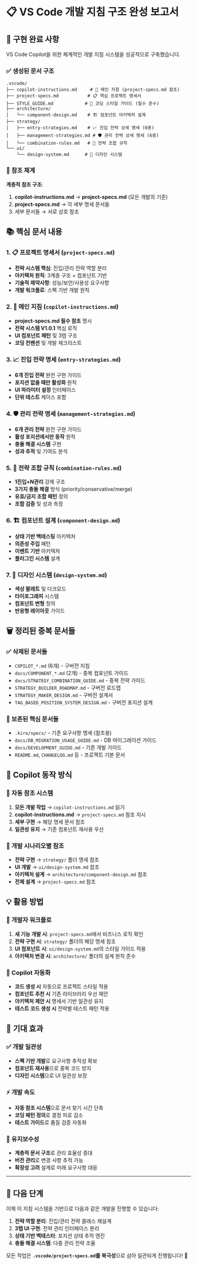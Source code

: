 # 📋 VS Code 개발 지침 구조 완성 보고서

## 🎯 구현 완료 사항

VS Code Copilot을 위한 체계적인 개발 지침 시스템을 성공적으로 구축했습니다.

### ✅ 생성된 문서 구조

```
.vscode/
├── copilot-instructions.md     # 🎯 메인 지침 (project-specs.md 참조)
├── project-specs.md           # 📋 핵심 프로젝트 명세서
├── STYLE_GUIDE.md            # 🎨 코딩 스타일 가이드 (필수 준수)
├── architecture/
│   └── component-design.md    # 🏗️ 컴포넌트 아키텍처 설계
├── strategy/
│   ├── entry-strategies.md    # 📈 진입 전략 상세 명세 (6종)
│   ├── management-strategies.md # 🛡️ 관리 전략 상세 명세 (6종)
│   └── combination-rules.md   # 🔗 전략 조합 규칙
└── ui/
    └── design-system.md      # 🎨 디자인 시스템
```

### 🔄 참조 체계

**계층적 참조 구조**:
1. **copilot-instructions.md** → **project-specs.md** (모든 개발의 기준)
2. **project-specs.md** → 각 세부 명세 문서들
3. 세부 문서들 → 서로 상호 참조

## 📚 핵심 문서 내용

### 1. 📋 프로젝트 명세서 (`project-specs.md`)
- **전략 시스템 핵심**: 진입/관리 전략 역할 분리
- **아키텍처 원칙**: 3계층 구조 + 컴포넌트 기반
- **기술적 제약사항**: 성능/보안/사용성 요구사항
- **개발 워크플로**: 스펙 기반 개발 원칙

### 2. 🎯 메인 지침 (`copilot-instructions.md`)
- **project-specs.md 필수 참조** 명시
- **전략 시스템 V1.0.1** 핵심 로직
- **UI 컴포넌트 패턴** 및 3탭 구조
- **코딩 컨벤션** 및 개발 체크리스트

### 3. 📈 진입 전략 명세 (`entry-strategies.md`)
- **6개 진입 전략** 완전 구현 가이드
- **포지션 없을 때만 활성화** 원칙
- **UI 파라미터 설정** 인터페이스
- **단위 테스트** 케이스 포함

### 4. 🛡️ 관리 전략 명세 (`management-strategies.md`)
- **6개 관리 전략** 완전 구현 가이드
- **활성 포지션에서만 동작** 원칙
- **충돌 해결 시스템** 구현
- **성과 추적** 및 기여도 분석

### 5. 🔗 전략 조합 규칙 (`combination-rules.md`)
- **1진입+N관리** 강제 구조
- **3가지 충돌 해결** 방식 (priority/conservative/merge)
- **유효/금지 조합 패턴** 정의
- **조합 검증** 및 성과 측정

### 6. 🏗️ 컴포넌트 설계 (`component-design.md`)
- **상태 기반 백테스팅** 아키텍처
- **의존성 주입** 패턴
- **이벤트 기반** 아키텍처
- **플러그인 시스템** 설계

### 7. 🎨 디자인 시스템 (`design-system.md`)
- **색상 팔레트** 및 다크모드
- **타이포그래피** 시스템
- **컴포넌트 변형** 정의
- **반응형 레이아웃** 가이드

## 🗑️ 정리된 중복 문서들

### ✅ 삭제된 문서들
- `COPILOT_*.md` (6개) - 구버전 지침
- `docs/COMPONENT_*.md` (2개) - 중복 컴포넌트 가이드
- `docs/STRATEGY_COMBINATION_GUIDE.md` - 중복 전략 가이드
- `STRATEGY_BUILDER_ROADMAP.md` - 구버전 로드맵
- `STRATEGY_MAKER_DESIGN.md` - 구버전 설계서
- `TAG_BASED_POSITION_SYSTEM_DESIGN.md` - 구버전 포지션 설계

### 📁 보존된 핵심 문서들
- `.kiro/specs/` - 기존 요구사항 명세 (참조용)
- `docs/DB_MIGRATION_USAGE_GUIDE.md` - DB 마이그레이션 가이드
- `docs/DEVELOPMENT_GUIDE.md` - 기존 개발 가이드
- `README.md`, `CHANGELOG.md` 등 - 프로젝트 기본 문서

## 🚀 Copilot 동작 방식

### 📖 자동 참조 시스템
1. **모든 개발 작업** → `copilot-instructions.md` 읽기
2. **copilot-instructions.md** → `project-specs.md` 참조 지시
3. **세부 구현** → 해당 명세 문서 참조
4. **일관성 유지** → 기존 컴포넌트 재사용 우선

### 🎯 개발 시나리오별 참조
- **전략 구현** → `strategy/` 폴더 명세 참조
- **UI 개발** → `ui/design-system.md` 참조
- **아키텍처 설계** → `architecture/component-design.md` 참조
- **전체 설계** → `project-specs.md` 참조

## 💡 활용 방법

### 🔧 개발자 워크플로
1. **새 기능 개발 시**: `project-specs.md`에서 비즈니스 로직 확인
2. **전략 구현 시**: `strategy/` 폴더의 해당 명세 참조
3. **UI 컴포넌트 시**: `ui/design-system.md`의 스타일 가이드 적용
4. **아키텍처 변경 시**: `architecture/` 폴더의 설계 원칙 준수

### 🤖 Copilot 자동화
- **코드 생성 시** 자동으로 프로젝트 스타일 적용
- **컴포넌트 추천 시** 기존 라이브러리 우선 제안
- **아키텍처 제안 시** 명세서 기반 일관성 유지
- **테스트 코드 생성 시** 전략별 테스트 패턴 적용

## 🎉 기대 효과

### ✅ 개발 일관성
- **스펙 기반 개발**로 요구사항 추적성 확보
- **컴포넌트 재사용**으로 중복 코드 방지
- **디자인 시스템**으로 UI 일관성 보장

### ⚡ 개발 속도
- **자동 참조 시스템**으로 문서 찾기 시간 단축
- **코딩 패턴 정의**로 결정 피로 감소
- **테스트 가이드**로 품질 검증 자동화

### 🔄 유지보수성
- **계층적 문서 구조**로 관리 효율성 증대
- **버전 관리**로 변경 사항 추적 가능
- **확장성 고려** 설계로 미래 요구사항 대응

---

## 🎯 다음 단계

이제 이 지침 시스템을 기반으로 다음과 같은 개발을 진행할 수 있습니다:

1. **전략 역할 분리**: 진입/관리 전략 클래스 재설계
2. **3탭 UI 구현**: 전략 관리 인터페이스 분리  
3. **상태 기반 백테스터**: 포지션 상태 추적 엔진
4. **충돌 해결 시스템**: 다중 관리 전략 조율

모든 작업은 **`.vscode/project-specs.md`를 북극성**으로 삼아 일관되게 진행됩니다! 🌟
